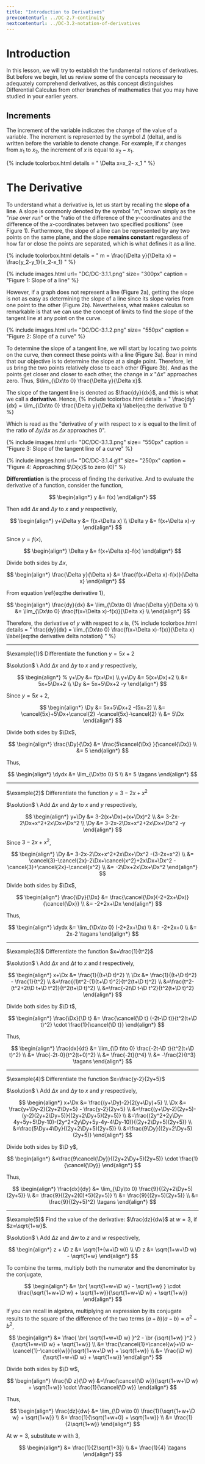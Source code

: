 ```yaml
---
title: "Introduction to Derivatives"
prevcontenturl: ../DC-2.7-continuity
nextcontenturl: ../DC-3.2-notation-of-derivatives
---
```




# Introduction
In this lesson, we will try to establish the fundamental notions of derivatives. But before we begin, let us review some of the concepts necessary to adequately comprehend derivatives, as this concept distinguishes Differential Calculus from other branches of mathematics that you may have studied in your earlier years.


## Increments
The increment of the variable indicates the change of the value of a variable. The increment is represented by the symbol $\Delta$ (delta), and is written before the variable to denote change. For example, if $x$ changes from $x_1$ to $x_2$, the increment of $x$ is equal to  $x_2- x_1$.

{% include tcolorbox.html
    details = "
        \Delta x=x_2- x_1
    "
%}





# The Derivative

To understand what a derivative is, let us start by recalling the **slope of a line**. A slope is commonly denoted by the symbol "$m$," known simply as the "*rise over run*" or the "ratio of the difference of the $y$-coordinates and the difference of the $x$-coordinates between two specified positions" (see Figure 1). Furthermore, the slope of a line can be represented by any two points on the same plane, and the slope **remains constant** regardless of how far or close the points are separated, which is what defines it as a line.

{% include tcolorbox.html
    details = "
	    m = \frac{\Delta y}{\Delta x} = \frac{y_2-y_1}{x_2-x_1}
    "
%}


{% include images.html 
    url= "DC/DC-3.1.1.png" 
    size= "300px"
    caption = "Figure 1: Slope of a line"
%}



However, if a graph does not represent a line (Figure 2a), getting the slope is not as easy as determining the slope of a line since its slope varies from one point to the other (Figure 2b). Nevertheless, what makes calculus so remarkable is that we can use the concept of limits to find the slope of the tangent line at any point on the curve.


{% include images.html 
    url= "DC/DC-3.1.2.png" 
    size= "550px"
    caption = "Figure 2: Slope of a curve"
%}




To determine the slope of a tangent line, we will start by locating two points on the curve, then connect these points with a line (Figure 3a). Bear in mind that our objective is to determine the slope at a single point. Therefore, let us bring the two points relatively close to each other (Figure 3b). And as the points get closer and closer to each other, the change in $x$ "$\Delta x$" approaches zero. Thus, $\lim_{\Dx\to 0} \frac{\Delta y}{\Delta x}$. 

The slope of the tangent line is denoted as $\frac{dy}{dx}$, and this is what we call a **derivative**. Hence, 
{% include tcolorbox.html
    details = "
	\frac{dy}{dx} = \lim_{\Dx\to 0} \frac{\Delta y}{\Delta x}
	\label{eq:the derivative 1}
    "
%}


Which is read as the "derivative of $y$ with respect to $x$ is equal to the limit of the ratio of ${\Delta y}/{\Delta x}$ as $\Delta x$ approaches 0".





{% include images.html 
    url= "DC/DC-3.1.3.png" 
    size= "550px"
    caption = "Figure 3: Slope of the tangent line of a curve"
%}



{% include images.html 
    url= "DC/DC-3.1.4.gif" 
    size= "250px"
    caption = "Figure 4: Approaching $\D{x}$ to zero (0)"
%}




**Differentiation** is the process of finding the derivative. And to evaluate the derivative of a function, consider the function, 

$$
\begin{align*}
	y &= f(x)
\end{align*}
$$

Then add $\Delta x$ and $\Delta y$ to $x$ and $y$ respectively,

$$
\begin{align*}
	y+\Delta y &= f(x+\Delta x) \\
	\Delta y &= f(x+\Delta x)-y
\end{align*}
$$

Since $y=f(x)$,

$$
\begin{align*}
	\Delta y &= f(x+\Delta x)-f(x)
\end{align*}
$$

Divide both sides by $\Delta x$,

$$
\begin{align*}
	\frac{\Delta y}{\Delta x} &= \frac{f(x+\Delta x)-f(x)}{\Delta x}
\end{align*}
$$

From equation \ref{eq:the derivative 1}, 

$$
\begin{align*}
	\frac{dy}{dx} &= \lim_{\Dx\to 0} \frac{\Delta y}{\Delta x} \\
	&= \lim_{\Dx\to 0} \frac{f(x+\Delta x)-f(x)}{\Delta x} \\
\end{align*}
$$








Therefore, the derivative of $y$ with respect to $x$ is,
{% include tcolorbox.html
    details = "
	\frac{dy}{dx} = \lim_{\Dx\to 0} \frac{f(x+\Delta x)-f(x)}{\Delta x}
	\label{eq:the derivative delta notation}
    "
%}









---
$\example{1}$
Differentiate the function $y=5x+2$

$\solution$ \\
Add $\Delta x$ and $\Delta y$ to $x$ and $y$ respectively,

$$
\begin{align*}
%	y+\Dy &= f(x+\Dx) \\
	y+\Dy &= 5(x+\Dx)+2 \\
	&= 5x+5\Dx+2 \\
	\Dy &= 5x+5\Dx+2 -y 
\end{align*}
$$

Since $y=5x+2$,

$$
\begin{align*}
	\Dy &= 5x+5\Dx+2 -(5x+2) \\
	&= \cancel{5x}+5\Dx+\cancel{2} -\cancel{5x}-\cancel{2} \\
	&= 5\Dx 
\end{align*}
$$

Divide both sides by $\Dx$,

$$
\begin{align*}
	\frac{\Dy}{\Dx} &= \frac{5\cancel{\Dx} }{\cancel{\Dx}} \\
	&= 5 
\end{align*}
$$

Thus,

$$
\begin{align*}
	\dydx &= \lim_{\Dx\to 0} 5 \\
	&= 5		\tagans
\end{align*}
$$





---
$\example{2}$
Differentiate the function $y=3-2x+x^2$

$\solution$ \\
Add $\Delta x$ and $\Delta y$ to $x$ and $y$ respectively,

$$
\begin{align*}
	y+\Dy &= 3-2(x+\Dx)+(x+\Dx)^2 \\
	&= 3-2x-2\Dx+x^2+2x\Dx+\Dx^2 \\
	\Dy &= 3-2x-2\Dx+x^2+2x\Dx+\Dx^2 -y 
\end{align*}
$$

Since $3-2x+x^2$,

$$
\begin{align*}
	\Dy &= 3-2x-2\Dx+x^2+2x\Dx+\Dx^2 -(3-2x+x^2) \\
	&= \cancel{3}-\cancel{2x}-2\Dx+\cancel{x^2}+2x\Dx+\Dx^2 - \cancel{3}+\cancel{2x}-\cancel{x^2} \\
	&= -2\Dx+2x\Dx+\Dx^2 
\end{align*}
$$

Divide both sides by $\Dx$,

$$
\begin{align*}
	\frac{\Dy}{\Dx} &= \frac{\cancel{\Dx}(-2+2x+\Dx)}{\cancel{\Dx}} \\
	&= -2+2x+\Dx 
\end{align*}
$$

Thus,

$$
\begin{align*}
	\dydx &= \lim_{\Dx\to 0} (-2+2x+\Dx) \\
	&= -2+2x+0 \\
	&= 2x-2		\tagans
\end{align*}
$$




---
$\example{3}$
Differentiate the function $x=\frac{1}{t^2}$

$\solution$ \\
Add $\Delta x$ and $\Delta t$ to $x$ and $t$ respectively,

$$
\begin{align*}
	x+\Dx &= \frac{1}{(t+\D t)^2} \\
	\Dx &= \frac{1}{(t+\D t)^2} - \frac{1}{t^2} \\
	&=\frac{(1)t^2-(1)(t+\D t)^2}{t^2(t+\D t)^2} \\
	&=\frac{t^2-(t^2+2t\D t+\D t^2)}{t^2(t+\D t)^2} \\
	&=\frac{-2t\D t-\D t^2}{t^2(t+\D t)^2} 
\end{align*}
$$

Divide both sides by $\D t$,

$$
\begin{align*}
	\frac{\Dx}{\D t} &= \frac{\cancel{\D t} (-2t-\D t)}{t^2(t+\D t)^2} \cdot \frac{1}{\cancel{\D t}} 
\end{align*}
$$

Thus,

$$
\begin{align*}
	\frac{dx}{dt} &= \lim_{\D t\to 0} \frac{-2t-\D t}{t^2(t+\D t)^2} \\
	&= \frac{-2t-0}{t^2(t+0)^2}	\\
	&= \frac{-2t}{t^4} \\
	&= -\frac{2}{t^3}		\tagans
\end{align*}
$$





---
$\example{4}$
Differentiate the function $x=\frac{y-2}{2y+5}$

$\solution$ \\
Add $\Delta x$ and $\Delta y$ to $x$ and $y$ respectively,

$$
\begin{align*}
	x+\Dx &= \frac{(y+\Dy)-2}{2(y+\Dy)+5} \\
	\Dx &= \frac{y+\Dy-2}{2y+2\Dy+5} - \frac{y-2}{2y+5} \\
	&=\frac{(y+\Dy-2)(2y+5)-(y-2)(2y+2\Dy+5)}{(2y+2\Dy+5)(2y+5)} \\
	&=\frac{(2y^2+2y\Dy-4y+5y+5\Dy-10)-(2y^2+2y\Dy+5y-4y-4\Dy-10)}{(2y+2\Dy+5)(2y+5)} \\
	&=\frac{5\Dy+4\Dy}{(2y+2\Dy+5)(2y+5)} \\
	&=\frac{9\Dy}{(2y+2\Dy+5)(2y+5)} 
\end{align*}
$$

Divide both sides by $\D y$,

$$
\begin{align*}
	&=\frac{9\cancel{\Dy}}{(2y+2\Dy+5)(2y+5)} \cdot \frac{1}{\cancel{\Dy}} 
\end{align*}
$$

Thus,

$$
\begin{align*}
	\frac{dx}{dy} &= \lim_{\Dy\to 0} \frac{9}{(2y+2\Dy+5)(2y+5)} \\
	&= \frac{9}{(2y+2(0)+5)(2y+5)}	\\
	&= \frac{9}{(2y+5)(2y+5)} \\
	&= \frac{9}{(2y+5)^2}		\tagans
\end{align*}
$$



---
$\example{5}$
Find the value of the derivative: $\frac{dz}{dw}$ at $w=3$, if $z=\sqrt{1+w}$.

$\solution$ \\
Add $\Delta z$ and $\Delta w$ to $z$ and $w$ respectively,

$$
\begin{align*}
	z + \D z &= \sqrt{1+(w+\D w)} \\
	\D z &= \sqrt{1+w+\D w} - \sqrt{1+w} 
\end{align*}
$$

To combine the terms, multiply both the numerator and the denominator by the conjugate,

$$
\begin{align*}
	&= \br{ \sqrt{1+w+\D w} - \sqrt{1+w} } \cdot \frac{\sqrt{1+w+\D w} + \sqrt{1+w}}{\sqrt{1+w+\D w} + \sqrt{1+w}} 
\end{align*}
$$

If you can recall in algebra, multiplying an expression by its conjugate results to the square of the difference of the two terms $(a+b)(a-b)=a^2-b^2$,

$$
\begin{align*}
	&= \frac{ \br{ \sqrt{1+w+\D w} }^2 - \br {\sqrt{1+w} }^2 }{\sqrt{1+w+\D w} + \sqrt{1+w}} \\
	&= \frac{\cancel{1}+\cancel{w}+\D w-\cancel{1}-\cancel{w}}{\sqrt{1+w+\D w} + \sqrt{1+w}} \\
	&= \frac{\D w}{\sqrt{1+w+\D w} + \sqrt{1+w}} 
\end{align*}
$$

Divide both sides by $\D w$,

$$
\begin{align*}
	\frac{\D z}{\D w} &=\frac{\cancel{\D w}}{\sqrt{1+w+\D w} + \sqrt{1+w}} \cdot \frac{1}{\cancel{\D w}}
\end{align*}
$$

Thus,

$$
\begin{align*}
	\frac{dz}{dw} &= \lim_{\D w\to 0} \frac{1}{\sqrt{1+w+\D w} + \sqrt{1+w}} \\
	&= \frac{1}{\sqrt{1+w+0} + \sqrt{1+w}} \\
	&= \frac{1}{2\sqrt{1+w}}
\end{align*}
$$

At $w=3$, substitute $w$ with 3,

$$
\begin{align*}
	&= \frac{1}{2\sqrt{1+3}} \\
	&= \frac{1}{4}		\tagans
\end{align*}
$$
